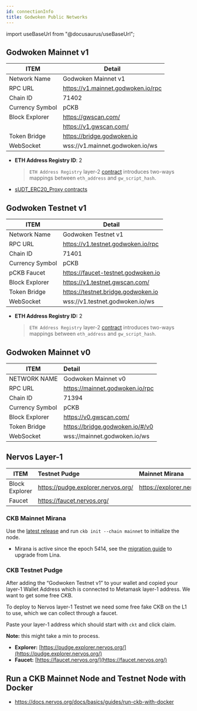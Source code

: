 ```yaml
---
id: connectionInfo
title: Godwoken Public Networks
---
```


import useBaseUrl from "@docusaurus/useBaseUrl";


## Godwoken Mainnet v1

| ITEM            	| Detail                                             	|
|-----------------	|----------------------------------------------------	|
| Network Name    	| Godwoken Mainnet v1                                 |
| RPC URL         	| https://v1.mainnet.godwoken.io/rpc                 	|
| Chain ID        	| 71402                                              	|
| Currency Symbol 	| pCKB                                                |
| Block Explorer  	| https://gwscan.com/                                	|
|                 	| https://v1.gwscan.com/                             	|
| Token Bridge    	| https://bridge.godwoken.io                         	|
| WebSocket       	| wss://v1.mainnet.godwoken.io/ws                    	|

- **ETH Address Registry ID**: 2

  > `ETH Address Registry` layer-2 [contract](https://github.com/godwokenrises/godwoken-scripts/blob/master/c/contracts/eth_addr_reg.c) introduces two-ways mappings between `eth_address` and `gw_script_hash`.

- [sUDT_ERC20_Proxy contracts](https://github.com/godwokenrises/godwoken-info/blob/main/mainnet_v1/bridged-token-list.json)


## Godwoken Testnet v1

| ITEM            	| Detail                                             	|
|-----------------	|----------------------------------------------------	|
| Network Name     	| Godwoken Testnet v1                                 |
| RPC URL         	| https://v1.testnet.godwoken.io/rpc                	|
| Chain ID        	| 71401                                              	|
| Currency Symbol 	| pCKB                                                |
| pCKB Faucet       | https://faucet-testnet.godwoken.io                  |
| Block Explorer  	| https://v1.testnet.gwscan.com/                     	|
| Token Bridge    	| https://testnet.bridge.godwoken.io                 	|
| WebSocket       	| wss://v1.testnet.godwoken.io/ws                     |

- **ETH Address Registry ID:** 2

  > `ETH Address Registry` layer-2 [contract](https://github.com/godwokenrises/godwoken-scripts/blob/master/c/contracts/eth_addr_reg.c) introduces two-ways mappings between `eth_address` and `gw_script_hash`.


## Godwoken Mainnet v0

|ITEM             |                  Detail                     |
| --------------- | :------------------------------------------ |
| NETWORK NAME    | Godwoken Mainnet v0                  |
| RPC URL         | https://mainnet.godwoken.io/rpc             |
| Chain ID        | 71394                                       |
| Currency Symbol | pCKB                                        |
| Block Explorer  | https://v0.gwscan.com/                      |
| Token Bridge    | https://bridge.godwoken.io/#/v0 |
| WebSocket       | wss://mainnet.godwoken.io/ws                |


## Nervos Layer-1

| ITEM           | Testnet Pudge                      | Mainnet Mirana              |
| -------------- | :--------------------------------- | :-------------------------- |
| Block Explorer | https://pudge.explorer.nervos.org/ | https://explorer.nervos.org |
| Faucet         | https://faucet.nervos.org/         |                             |

### CKB Mainnet Mirana

Use the [latest release](https://github.com/nervosnetwork/ckb/releases/latest) and run `ckb init --chain mainnet` to initialize the node.

- Mirana is active since the epoch 5414, see the [migration guide](https://github.com/jordanmack/nervos-ckb2021-hard-fork-migration-guide) to upgrade from Lina.

### **CKB Testnet Pudge**

After adding the “Godwoken Testnet v1” to your wallet and copied your layer-1 Wallet Address which is connected to Metamask layer-1 address. We want to get some free CKB.

To deploy to Nervos layer-1 Testnet we need some free fake CKB on the L1 to use, which we can collect through a faucet.

Paste your layer-1 address which should start with `ckt` and click claim.

**Note:** this might take a min to process.

- **Explorer:** [https://pudge.explorer.nervos.org/](https://pudge.explorer.nervos.org/)
- **Faucet:** [https://faucet.nervos.org/](https://faucet.nervos.org/)

## Run a CKB Mainnet Node and Testnet Node with Docker

- https://docs.nervos.org/docs/basics/guides/run-ckb-with-docker
